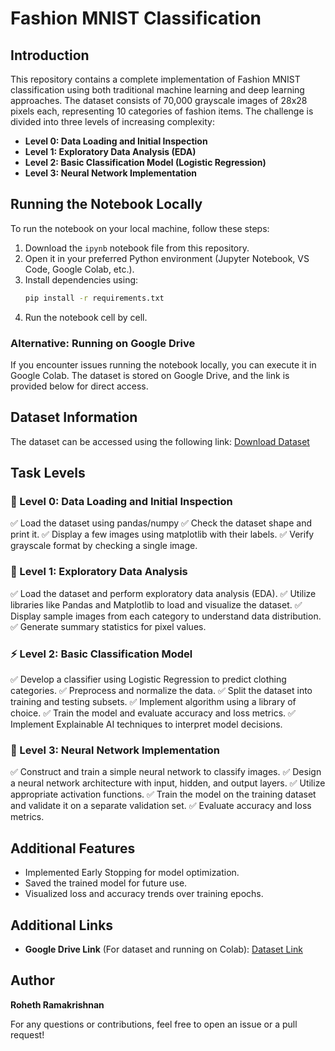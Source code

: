 # Fashion MNIST Classification

## Introduction
This repository contains a complete implementation of Fashion MNIST classification using both traditional machine learning and deep learning approaches. The dataset consists of 70,000 grayscale images of 28x28 pixels each, representing 10 categories of fashion items. The challenge is divided into three levels of increasing complexity:

- **Level 0: Data Loading and Initial Inspection**
- **Level 1: Exploratory Data Analysis (EDA)**
- **Level 2: Basic Classification Model (Logistic Regression)**
- **Level 3: Neural Network Implementation**

## Running the Notebook Locally
To run the notebook on your local machine, follow these steps:
1. Download the `ipynb` notebook file from this repository.
2. Open it in your preferred Python environment (Jupyter Notebook, VS Code, Google Colab, etc.).
3. Install dependencies using:
   ```bash
   pip install -r requirements.txt
   ```
4. Run the notebook cell by cell.

### Alternative: Running on Google Drive
If you encounter issues running the notebook locally, you can execute it in Google Colab. The dataset is stored on Google Drive, and the link is provided below for direct access.

## Dataset Information
The dataset can be accessed using the following link:
[Download Dataset](https://drive.google.com/file/d/1byxncPUl2aeKFZ0voFAQ7WbyjBSvLhNA/view?usp=sharing)

## Task Levels
### 👞 Level 0: Data Loading and Initial Inspection
✅ Load the dataset using pandas/numpy
✅ Check the dataset shape and print it.
✅ Display a few images using matplotlib with their labels.
✅ Verify grayscale format by checking a single image. 

### 🔰 Level 1: Exploratory Data Analysis
✅ Load the dataset and perform exploratory data analysis (EDA).
✅ Utilize libraries like Pandas and Matplotlib to load and visualize the dataset.
✅ Display sample images from each category to understand data distribution.
✅ Generate summary statistics for pixel values.

### ⚡ Level 2: Basic Classification Model
✅ Develop a classifier using Logistic Regression to predict clothing categories.
✅ Preprocess and normalize the data.
✅ Split the dataset into training and testing subsets.
✅ Implement algorithm using a library of choice.
✅ Train the model and evaluate accuracy and loss metrics.
✅ Implement Explainable AI techniques to interpret model decisions.

### 🚀 Level 3: Neural Network Implementation
✅ Construct and train a simple neural network to classify images.
✅ Design a neural network architecture with input, hidden, and output layers.
✅ Utilize appropriate activation functions.
✅ Train the model on the training dataset and validate it on a separate validation set.
✅ Evaluate accuracy and loss metrics.

## Additional Features
- Implemented Early Stopping for model optimization.
- Saved the trained model for future use.
- Visualized loss and accuracy trends over training epochs.

## Additional Links
- **Google Drive Link** (For dataset and running on Colab): [Dataset Link](https://drive.google.com/file/d/1byxncPUl2aeKFZ0voFAQ7WbyjBSvLhNA/view?usp=sharing)

## Author
**Roheth Ramakrishnan**

For any questions or contributions, feel free to open an issue or a pull request!

